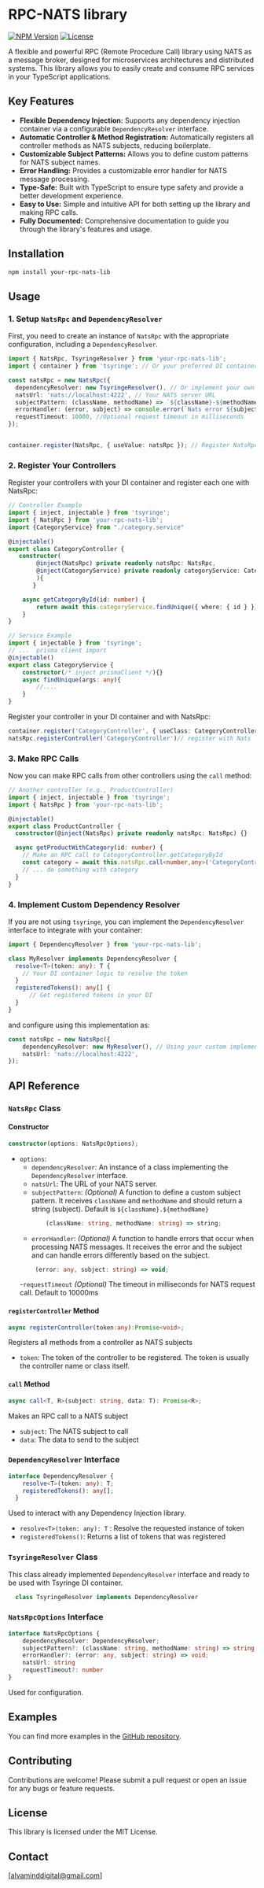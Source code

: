 # RPC-NATS library

[![NPM Version](https://img.shields.io/npm/v/your-rpc-nats-lib)](https://www.npmjs.com/package/your-rpc-nats-lib)
[![License](https://img.shields.io/npm/l/your-rpc-nats-lib)](https://github.com/your-username/your-rpc-nats-repo/blob/main/LICENSE)

A flexible and powerful RPC (Remote Procedure Call) library using NATS as a message broker, designed for microservices architectures and distributed systems. This library allows you to easily create and consume RPC services in your TypeScript applications.

## Key Features

- **Flexible Dependency Injection:** Supports any dependency injection container via a configurable `DependencyResolver` interface.
- **Automatic Controller & Method Registration:** Automatically registers all controller methods as NATS subjects, reducing boilerplate.
- **Customizable Subject Patterns:** Allows you to define custom patterns for NATS subject names.
- **Error Handling:** Provides a customizable error handler for NATS message processing.
- **Type-Safe:** Built with TypeScript to ensure type safety and provide a better development experience.
- **Easy to Use:** Simple and intuitive API for both setting up the library and making RPC calls.
- **Fully Documented:** Comprehensive documentation to guide you through the library's features and usage.

## Installation

```bash
npm install your-rpc-nats-lib
```

## Usage

### 1. Setup `NatsRpc` and `DependencyResolver`

First, you need to create an instance of `NatsRpc` with the appropriate configuration, including a `DependencyResolver`.

```typescript
import { NatsRpc, TsyringeResolver } from 'your-rpc-nats-lib';
import { container } from 'tsyringe'; // Or your preferred DI container

const natsRpc = new NatsRpc({
  dependencyResolver: new TsyringeResolver(), // Or implement your own resolver
  natsUrl: 'nats://localhost:4222', // Your NATS server URL
  subjectPattern: (className, methodName) => `${className}-${methodName}`, // Optional: Custom subject pattern
  errorHandler: (error, subject) => console.error(`Nats error ${subject}`, error), // Optional: Custom error handler
  requestTimeout: 10000, //Optional request timeout in milliseconds
});


container.register(NatsRpc, { useValue: natsRpc }); // Register NatsRpc as dependency


```

### 2. Register Your Controllers

Register your controllers with your DI container and register each one with NatsRpc:

```typescript
// Controller Example
import { inject, injectable } from 'tsyringe';
import { NatsRpc } from 'your-rpc-nats-lib';
import {CategoryService} from "./category.service"

@injectable()
export class CategoryController {
   constructor(
        @inject(NatsRpc) private readonly natsRpc: NatsRpc,
        @inject(CategoryService) private readonly categoryService: CategoryService
        ){
       }

    async getCategoryById(id: number) {
        return await this.categoryService.findUnique({ where: { id } });
    }
}

// Service Example
import { injectable } from 'tsyringe';
// ...  prisma client import
@injectable()
export class CategoryService {
    constructor(/* inject prismaClient */){}
    async findUnique(args: any){
        //....
    }
}
```
Register your controller in your DI container and with NatsRpc:
```typescript
container.register('CategoryController', { useClass: CategoryController }); // register with DI
natsRpc.registerController('CategoryController')// register with Nats
```

### 3. Make RPC Calls

Now you can make RPC calls from other controllers using the `call` method:

```typescript
// Another controller (e.g., ProductController)
import { inject, injectable } from 'tsyringe';
import { NatsRpc } from 'your-rpc-nats-lib';

@injectable()
export class ProductController {
  constructor(@inject(NatsRpc) private readonly natsRpc: NatsRpc) {}

  async getProductWithCategory(id: number) {
    // Make an RPC call to CategoryController.getCategoryById
    const category = await this.natsRpc.call<number,any>('CategoryController-getCategoryById', id);
    // ... do something with category
  }
}
```

### 4. Implement Custom Dependency Resolver

If you are not using `tsyringe`, you can implement the `DependencyResolver` interface to integrate with your container:

```typescript
import { DependencyResolver } from 'your-rpc-nats-lib';

class MyResolver implements DependencyResolver {
  resolve<T>(token: any): T {
    // Your DI container logic to resolve the token
  }
  registeredTokens(): any[] {
      // Get registered tokens in your DI
  }
}
```
and configure using this implementation as:
```typescript
const natsRpc = new NatsRpc({
    dependencyResolver: new MyResolver(), // Using your custom implementation
    natsUrl: 'nats://localhost:4222',
});

```

## API Reference

### `NatsRpc` Class

#### Constructor

```typescript
constructor(options: NatsRpcOptions);
```

- `options`:
  - `dependencyResolver`: An instance of a class implementing the `DependencyResolver` interface.
  - `natsUrl`: The URL of your NATS server.
  - `subjectPattern`: *(Optional)* A function to define a custom subject pattern. It receives `className` and `methodName` and should return a string (subject). Default is `${className}.${methodName}`
    ```typescript
        (className: string, methodName: string) => string;
    ```
  - `errorHandler`: *(Optional)* A function to handle errors that occur when processing NATS messages. It receives the error and the subject and can handle errors differently based on the subject.
    ```typescript
     (error: any, subject: string) => void;
    ```
  -`requestTimeout` *(Optional)* The timeout in milliseconds for NATS request call. Default to 10000ms

#### `registerController` Method

```typescript
async registerController(token:any):Promise<void>;
```
Registers all methods from a controller as NATS subjects

- `token`: The token of the controller to be registered. The token is usually the controller name or class itself.

#### `call` Method
```typescript
async call<T, R>(subject: string, data: T): Promise<R>;
```
Makes an RPC call to a NATS subject
- `subject`: The NATS subject to call
- `data`: The data to send to the subject

### `DependencyResolver` Interface
```typescript
interface DependencyResolver {
    resolve<T>(token: any): T;
    registeredTokens(): any[];
  }
```
Used to interact with any Dependency Injection library.

- `resolve<T>(token: any): T` : Resolve the requested instance of token
- `registeredTokens()`: Returns a list of tokens that was registered

### `TsyringeResolver` Class
This class already implemented `DependencyResolver` interface and ready to be used with Tsyringe DI container.
```typescript
  class TsyringeResolver implements DependencyResolver
```

### `NatsRpcOptions` Interface
```typescript
interface NatsRpcOptions {
    dependencyResolver: DependencyResolver;
    subjectPattern?: (className: string, methodName: string) => string;
    errorHandler?: (error: any, subject: string) => void;
    natsUrl: string
    requestTimeout?: number
}
```
Used for configuration.

## Examples

You can find more examples in the [GitHub repository](https://github.com/your-username/your-rpc-nats-repo).

## Contributing

Contributions are welcome! Please submit a pull request or open an issue for any bugs or feature requests.

## License

This library is licensed under the MIT License.

## Contact

[alvaminddigital@gmail.com]
